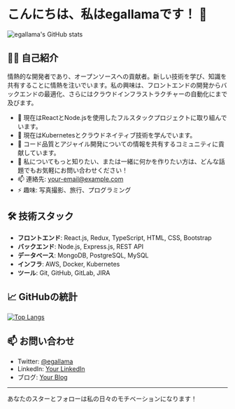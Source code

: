 # こんにちは、私はegallamaです！ 👋

![egallama's GitHub stats](https://github-readme-stats.vercel.app/api?username=egallama&show_icons=true)

## 👨‍💻 自己紹介

情熱的な開発者であり、オープンソースへの貢献者。新しい技術を学び、知識を共有することに情熱を注いでいます。私の興味は、フロントエンドの開発からバックエンドの最適化、さらにはクラウドインフラストラクチャーの自動化にまで及びます。

- 🔭 現在はReactとNode.jsを使用したフルスタックプロジェクトに取り組んでいます。
- 🌱 現在はKubernetesとクラウドネイティブ技術を学んでいます。
- 👯 コード品質とアジャイル開発についての情報を共有するコミュニティに貢献しています。
- 💬 私についてもっと知りたい、または一緒に何かを作りたい方は、どんな話題でもお気軽にお問い合わせください！
- 📫 連絡先: [your-email@example.com](mailto:your-email@example.com)
- ⚡ 趣味: 写真撮影、旅行、プログラミング

## 🛠 技術スタック

- **フロントエンド**: React.js, Redux, TypeScript, HTML, CSS, Bootstrap
- **バックエンド**: Node.js, Express.js, REST API
- **データベース**: MongoDB, PostgreSQL, MySQL
- **インフラ**: AWS, Docker, Kubernetes
- **ツール**: Git, GitHub, GitLab, JIRA

## 📈 GitHubの統計

[![Top Langs](https://github-readme-stats.vercel.app/api/top-langs/?username=egallama&layout=compact)](https://github.com/anuraghazra/github-readme-stats)

## 📫 お問い合わせ

- Twitter: [@egallama](https://twitter.com/egallama)
- LinkedIn: [Your LinkedIn](https://www.linkedin.com/in/egallama/)
- ブログ: [Your Blog](https://yourblog.com)

---
あなたのスターとフォローは私の日々のモチベーションになります！
